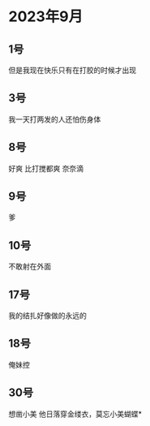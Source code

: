 # 2023年9月

<script setup lang="ts">
import { QTagColors } from 'fake-qq-ui';

</script>

## 1号

<q-window title="我的世界话题群">

<q-text name="待业CAO" tag="LV100 牛马王" :tag-color="QTagColors.purple"
avatar="https://q2.qlogo.cn/headimg_dl?dst_uin=2860986565&spec=100" >但是我现在快乐只有在打胶的时候才出现</q-text>

</q-window>

## 3号

<q-window title="我的世界话题群">

<q-text name="待业CAO" tag="LV100 牛马王" :tag-color="QTagColors.purple"
avatar="https://q2.qlogo.cn/headimg_dl?dst_uin=2860986565&spec=100" >我一天打两发的人还怕伤身体</q-text>

</q-window>

## 8号

<q-window title="我的世界话题群">

<q-text name="冷小淋" tag="LV100 咸鱼小淋子酱" :tag-color="QTagColors.blue"
avatar="https://q2.qlogo.cn/headimg_dl?dst_uin=3435411091&spec=100" >好爽</q-text>
<q-text name="冷小淋" tag="LV100 咸鱼小淋子酱" :tag-color="QTagColors.blue"
avatar="https://q2.qlogo.cn/headimg_dl?dst_uin=3435411091&spec=100" >比打搅都爽</q-text>
<q-text name="冷小淋" tag="LV100 咸鱼小淋子酱" :tag-color="QTagColors.blue"
avatar="https://q2.qlogo.cn/headimg_dl?dst_uin=3435411091&spec=100" >奈奈滴</q-text>

</q-window>

## 9号

<q-window title="我的世界话题群">

<q-text name="RQLight" tag="LV100 猫猫" :tag-color="QTagColors.purple"
avatar="https://q2.qlogo.cn/headimg_dl?dst_uin=488741813&spec=100" >爹</q-text>

</q-window>

## 10号

<q-window title="我的世界话题群">

<q-text name="RQLight" tag="LV100 猫猫" :tag-color="QTagColors.purple"
avatar="https://q2.qlogo.cn/headimg_dl?dst_uin=488741813&spec=100" >不敢射在外面</q-text>

</q-window>

## 17号

<q-window title="我的世界话题群">

<q-text name="待业CAO" tag="LV100 牛马王" :tag-color="QTagColors.purple"
avatar="https://q2.qlogo.cn/headimg_dl?dst_uin=2860986565&spec=100" >我的结扎好像做的永远的</q-text>

</q-window>

## 18号

<q-window title="我的世界话题群">

<q-text name="冷小淋" tag="LV100 咸鱼小淋子酱" :tag-color="QTagColors.blue"
avatar="https://q2.qlogo.cn/headimg_dl?dst_uin=3435411091&spec=100" >俺妹控</q-text>


</q-window>

## 30号

<q-window title="我的世界话题群">

<q-text name="待业CAO" tag="LV100 牛马王" :tag-color="QTagColors.purple"
avatar="https://q2.qlogo.cn/headimg_dl?dst_uin=2860986565&spec=100" >想凿小美</q-text>
<q-text name="待业CAO" tag="LV100 牛马王" :tag-color="QTagColors.purple"
avatar="https://q2.qlogo.cn/headimg_dl?dst_uin=2860986565&spec=100" >他日落穿金缕衣，莫忘小美蝴蝶*</q-text>

</q-window>